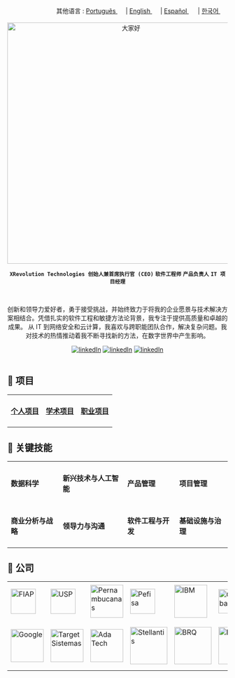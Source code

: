 <div align="right">
  其他语言 : <a href="https://github.com/LlynS2/LLYNS2/tree/Português" target="_blank">Português <img src="https://github.com/user-attachments/assets/fa0289cd-3feb-4b62-a6b5-19d80a95a50c" width="15"></a> | <a href="https://github.com/LlynS2/LLYNS2" target="_blank">English <img src="https://github.com/user-attachments/assets/8e065c04-101a-4fd8-814c-b8e6778fca1a" width="15"></a> | <a href="https://github.com/LlynS2/LLYNS2/tree/Español" target="_blank">Español <img src="https://github.com/user-attachments/assets/0a4eb85c-cd21-43fc-bd98-7c1042f7b08e" width="17"></a> | <a href="https://github.com/LlynS2/LLYNS2/tree/한국어" target="_blank">한국어 <img src="https://github.com/user-attachments/assets/5f6886c4-4a79-49b7-b33c-053e1b7ba8c4" width="17"></a>
</div><br>

<div align="center">
   <img src="https://github.com/user-attachments/assets/b5fe7caa-b87d-4d28-b075-c76b1cd4efee" alt="大家好" width="550">
</div>

<div align="center">
   
   **`XRevolution Technologies 创始人兼首席执行官 (CEO)`** **`软件工程师`** **`产品负责人`** **`IT 项目经理`**
   
</div><br>

<div align="center">
  <p>创新和领导力爱好者，勇于接受挑战，并始终致力于将我的企业愿景与技术解决方案相结合。凭借扎实的软件工程和敏捷方法论背景，我专注于提供高质量和卓越的成果。
     从 IT 到网络安全和云计算，我喜欢与跨职能团队合作，解决复杂问题。我对技术的热情推动着我不断寻找新的方法，在数字世界中产生影响。</p>
</div>

<div align="center">
   <a href="https://www.linkedin.com/in/hevellyn-mc-frei-mba-079020219/"><img alt="linkedIn" src="https://custom-icon-badges.demolab.com/badge/-专业LinkedIn-pink?style=for-the-badge&logo=linkedin"/></a>
   <a href="https://www.linkedin.com/company/xrevolution-technologies/"><img alt="linkedIn" src="https://custom-icon-badges.demolab.com/badge/-企业LinkedIn-cyan?style=for-the-badge&logo=linkedin"/></a>
  <a href="https://www.linkedin.com/services/page/0003683234a701a78b/"><img alt="linkedIn" src="https://custom-icon-badges.demolab.com/badge/-IT服务-purple?style=for-the-badge&logo=linkedin"/></a>
</div><br>

<div>
    <h2>📝 项目</h2>
   <table align="center">
    <tbody>
        <tr>
            <td><h4><a href="https://github.com/LlynS2/Personal-Projects" target="_blank">个人项目</h4></a></td>
            <td><h4><a href="https://github.com/LlynS2/Academic-Projects" target="_blank">学术项目</h4></a></td>
            <td><h4><a href="https://github.com/LlynS2/Professional-Projects" target="_blank">职业项目</h4></a></td>
        </tr>
    </tbody>
 </table>
</div>
<div>
  <h2>💎 关键技能</h2>  
<table>
    <tbody>
        <tr>
            <td><h4>数据科学</h4></td>
            <td><h4>新兴技术与人工智能</h4></td>
            <td><h4>产品管理</h4></td>
            <td><h4>项目管理</h4></td>
        </tr>
        <tr>
          <td><h4>商业分析与战略</h4></td>
            <td><h4>领导力与沟通</h4></td>
            <td><h4>软件工程与开发</h4></td>
            <td><h4>基础设施与治理</h4></td>
        </tr>
    </tbody>
 </table>
</div>
<div>
<h2>💼 公司</h2>
  <table>
    <tbody>
      <tr>
        <td><img src="https://github.com/user-attachments/assets/25d8d17c-e721-4885-a8b9-c41ed10bbacf" alt="FIAP" width="57"></td>
        <td><img src="https://github.com/user-attachments/assets/bbd53888-0feb-44d1-a882-eb7047924402" alt="USP" width="57"></td>
        <td><img src="https://github.com/user-attachments/assets/371788ba-379a-464f-980e-3265221fcca8" alt="Pernambucanas" width="75"></td>
        <td><img src="https://github.com/user-attachments/assets/ec8dcdc6-f30c-4276-a032-da2fb459908e" alt="Pefisa" width="57"></td>
        <td><img src="https://github.com/user-attachments/assets/4d043c02-2fb4-4042-a2c4-41219c214373" alt="IBM" width="75"></td>
        <td><img src="https://github.com/user-attachments/assets/96987f7c-8781-4664-a089-b25485e197f5" alt="Globant" width="55"></td>
        <td><img src="https://github.com/user-attachments/assets/41616e29-7bff-4bae-8523-684ff3dd9ca1" alt="Alura" width="55"></td>
        <td><img src="https://github.com/user-attachments/assets/df9c855f-95f3-4892-adb4-508dac3655e2" alt="MIT" width="85"></td>
        <td><img src="https://github.com/user-attachments/assets/d63262db-4d9a-4e89-8bc8-7425fbb6f92a" alt="IFood" width="85"></td>
      </tr>
      <tr>
        <td><img src="https://github.com/user-attachments/assets/5841fa53-601e-46d4-b875-1efcf8652d08" alt="Google" width="75"></td>
        <td><img src="https://github.com/user-attachments/assets/c1e293ac-75d0-41d6-9143-d09715e89830" alt="Target Sistemas" width="75"></td>
        <td><img src="https://github.com/user-attachments/assets/44f293f0-c32c-42e8-a3f2-a6f692ccc408" alt="Ada Tech" width="75"></td>
        <td><img src="https://github.com/user-attachments/assets/874b4429-14cf-414e-9a84-82b1a3e5740a" alt="Stellantis" width="85"></td>
        <td><img src="https://github.com/user-attachments/assets/fd28537e-69e3-4a1a-8b56-e2658d3835bb" alt="BRQ" width="85"></td>
        <td><img src="https://github.com/user-attachments/assets/f0b68583-1b7d-44c6-bbc4-7f8aeda99b3b" alt="BAYER" width="85"></td>
        <td><img src="https://github.com/user-attachments/assets/612541d8-e2fb-4b0d-b132-c907ff819358" alt="哈佛大学" width="95"></td>
        <td><img src="https://github.com/user-attachments/assets/06ac6c2d-651a-4ed5-90aa-f4aecbee5a1d" alt="哈佛商学院出版教育" width="105"></td>
        <td><img src="https://github.com/user-attachments/assets/80cf96e3-8354-4c4d-a16a-79a55926dcfb" alt="XRevolution Technologies" width="95"></td>
      </tr>
    </tbody>
  </table>
</div>
